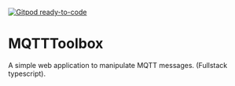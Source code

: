 [![Gitpod ready-to-code](https://img.shields.io/badge/Gitpod-ready--to--code-blue?logo=gitpod)](https://gitpod.io/#https://github.com/ItHasU/MQTTToolbox)

# MQTTToolbox
A simple web application to manipulate MQTT messages. (Fullstack typescript).
